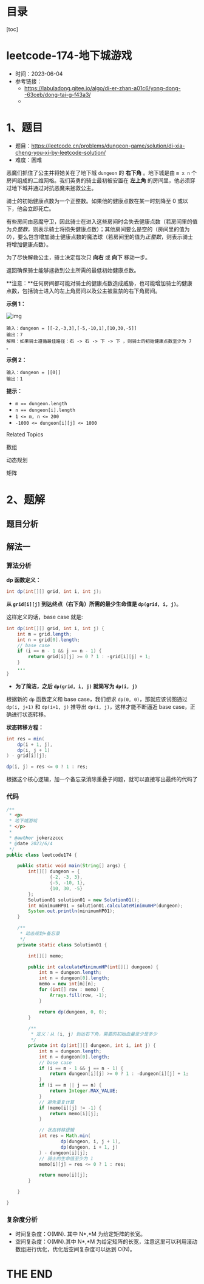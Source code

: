 # 目录

[toc]

# leetcode-174-地下城游戏

- 时间：2023-06-04
- 参考链接：
  - https://labuladong.gitee.io/algo/di-er-zhan-a01c6/yong-dong--63ceb/dong-tai-g-f43a3/
  - 




# 1、题目

- 题目：https://leetcode.cn/problems/dungeon-game/solution/di-xia-cheng-you-xi-by-leetcode-solution/
- 难度：困难



恶魔们抓住了公主并将她关在了地下城 `dungeon` 的 **右下角** 。地下城是由 `m x n` 个房间组成的二维网格。我们英勇的骑士最初被安置在 **左上角** 的房间里，他必须穿过地下城并通过对抗恶魔来拯救公主。

骑士的初始健康点数为一个正整数。如果他的健康点数在某一时刻降至 0 或以下，他会立即死亡。

有些房间由恶魔守卫，因此骑士在进入这些房间时会失去健康点数（若房间里的值为*负整数*，则表示骑士将损失健康点数）；其他房间要么是空的（房间里的值为 *0*），要么包含增加骑士健康点数的魔法球（若房间里的值为*正整数*，则表示骑士将增加健康点数）。

为了尽快解救公主，骑士决定每次只 **向右** 或 **向下** 移动一步。

返回确保骑士能够拯救到公主所需的最低初始健康点数。

**注意：**任何房间都可能对骑士的健康点数造成威胁，也可能增加骑士的健康点数，包括骑士进入的左上角房间以及公主被监禁的右下角房间。



**示例 1：**

![img](https://assets.leetcode.com/uploads/2021/03/13/dungeon-grid-1.jpg)

```
输入：dungeon = [[-2,-3,3],[-5,-10,1],[10,30,-5]]
输出：7
解释：如果骑士遵循最佳路径：右 -> 右 -> 下 -> 下 ，则骑士的初始健康点数至少为 7 。
```

**示例 2：**

```
输入：dungeon = [[0]]
输出：1
```



**提示：**

+ `m == dungeon.length`
+ `n == dungeon[i].length`
+ `1 <= m, n <= 200`
+ `-1000 <= dungeon[i][j] <= 1000`

Related Topics

数组

动态规划

矩阵



# 2、题解

## 题目分析



## 解法一

### 算法分析

**dp 函数定义：**

```java
int dp(int[][] grid, int i, int j);
```

**从 `grid[i][j]` 到达终点（右下角）所需的最少生命值是 `dp(grid, i, j)`**。

这样定义的话，base case 就是:

```java
int dp(int[][] grid, int i, int j) {
    int m = grid.length;
    int n = grid[0].length;
    // base case
    if (i == m - 1 && j == n - 1) {
        return grid[i][j] >= 0 ? 1 : -grid[i][j] + 1;
    }
    ...
}
```

- **为了简洁，之后 `dp(grid, i, j)` 就简写为 `dp(i, j)`**

根据新的 `dp` 函数定义和 base case，我们想求 `dp(0, 0)`，那就应该试图通过 `dp(i, j+1)` 和 `dp(i+1, j)` 推导出 `dp(i, j)`，这样才能不断逼近 base case，正确进行状态转移。



**状态转移方程：**

```java
int res = min(
    dp(i + 1, j),
    dp(i, j + 1)
) - grid[i][j];

dp(i, j) = res <= 0 ? 1 : res;

```



根据这个核心逻辑，加一个备忘录消除重叠子问题，就可以直接写出最终的代码了



### 代码

```java
/**
 * <p>
 * 地下城游戏
 * </p>
 *
 * @author jokerzzccc
 * @date 2023/6/4
 */
public class leetcode174 {

    public static void main(String[] args) {
        int[][] dungeon = {
                {-2, -3, 3},
                {-5, -10, 1},
                {10, 30, -5}
        };
        Solution01 solution01 = new Solution01();
        int minimumHP01 = solution01.calculateMinimumHP(dungeon);
        System.out.println(minimumHP01);
    }

    /**
     * 动态规划+备忘录
     */
    private static class Solution01 {

        int[][] memo;

        public int calculateMinimumHP(int[][] dungeon) {
            int m = dungeon.length;
            int n = dungeon[0].length;
            memo = new int[m][n];
            for (int[] row : memo) {
                Arrays.fill(row, -1);
            }

            return dp(dungeon, 0, 0);
        }

        /**
         * 定义：从 (i, j) 到达右下角，需要的初始血量至少是多少
         */
        private int dp(int[][] dungeon, int i, int j) {
            int m = dungeon.length;
            int n = dungeon[0].length;
            // base case
            if (i == m - 1 && j == n - 1) {
                return dungeon[i][j] >= 0 ? 1 : -dungeon[i][j] + 1;
            }
            if (i == m || j == n) {
                return Integer.MAX_VALUE;
            }
            // 避免重复计算
            if (memo[i][j] != -1) {
                return memo[i][j];
            }

            // 状态转移逻辑
            int res = Math.min(
                    dp(dungeon, i, j + 1),
                    dp(dungeon, i + 1, j)
            ) - dungeon[i][j];
            // 骑士的生命值至少为 1
            memo[i][j] = res <= 0 ? 1 : res;

            return memo[i][j];
        }

    }

}
```



### 复杂度分析

- 时间复杂度：O(MN). 其中 N*,*M 为给定矩阵的长宽。
- 空间复杂度：O(MN).其中 N*,*M 为给定矩阵的长宽，注意这里可以利用滚动数组进行优化，优化后空间复杂度可以达到 O(N)。









# THE END